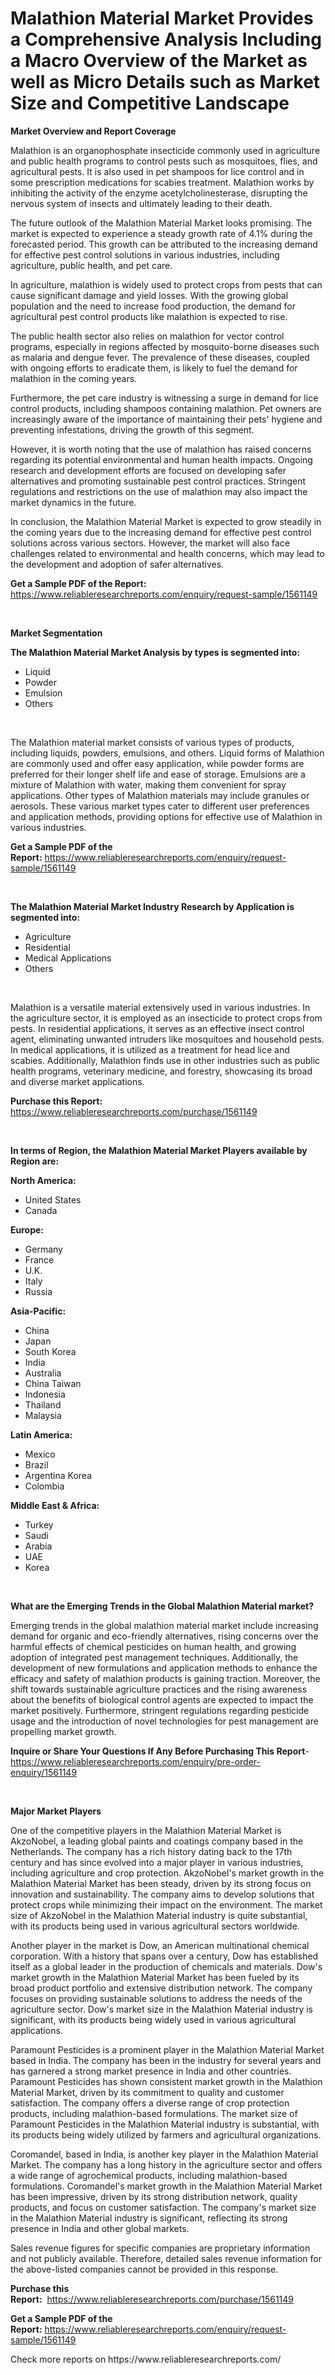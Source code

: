 <p><h1>Malathion Material Market Provides a Comprehensive Analysis Including a Macro Overview of the Market as well as Micro Details such as Market Size and Competitive Landscape</h1></p><p><strong>Market Overview and Report Coverage</strong></p>
<p><p>Malathion is an organophosphate insecticide commonly used in agriculture and public health programs to control pests such as mosquitoes, flies, and agricultural pests. It is also used in pet shampoos for lice control and in some prescription medications for scabies treatment. Malathion works by inhibiting the activity of the enzyme acetylcholinesterase, disrupting the nervous system of insects and ultimately leading to their death.</p><p>The future outlook of the Malathion Material Market looks promising. The market is expected to experience a steady growth rate of 4.1% during the forecasted period. This growth can be attributed to the increasing demand for effective pest control solutions in various industries, including agriculture, public health, and pet care.</p><p>In agriculture, malathion is widely used to protect crops from pests that can cause significant damage and yield losses. With the growing global population and the need to increase food production, the demand for agricultural pest control products like malathion is expected to rise.</p><p>The public health sector also relies on malathion for vector control programs, especially in regions affected by mosquito-borne diseases such as malaria and dengue fever. The prevalence of these diseases, coupled with ongoing efforts to eradicate them, is likely to fuel the demand for malathion in the coming years.</p><p>Furthermore, the pet care industry is witnessing a surge in demand for lice control products, including shampoos containing malathion. Pet owners are increasingly aware of the importance of maintaining their pets' hygiene and preventing infestations, driving the growth of this segment.</p><p>However, it is worth noting that the use of malathion has raised concerns regarding its potential environmental and human health impacts. Ongoing research and development efforts are focused on developing safer alternatives and promoting sustainable pest control practices. Stringent regulations and restrictions on the use of malathion may also impact the market dynamics in the future.</p><p>In conclusion, the Malathion Material Market is expected to grow steadily in the coming years due to the increasing demand for effective pest control solutions across various sectors. However, the market will also face challenges related to environmental and health concerns, which may lead to the development and adoption of safer alternatives.</p></p>
<p><strong>Get a Sample PDF of the Report:</strong> <a href="https://www.reliableresearchreports.com/enquiry/request-sample/1561149">https://www.reliableresearchreports.com/enquiry/request-sample/1561149</a></p>
<p>&nbsp;</p>
<p><strong>Market Segmentation</strong></p>
<p><strong>The Malathion Material Market Analysis by types is segmented into:</strong></p>
<p><ul><li>Liquid</li><li>Powder</li><li>Emulsion</li><li>Others</li></ul></p>
<p>&nbsp;</p>
<p><p>The Malathion material market consists of various types of products, including liquids, powders, emulsions, and others. Liquid forms of Malathion are commonly used and offer easy application, while powder forms are preferred for their longer shelf life and ease of storage. Emulsions are a mixture of Malathion with water, making them convenient for spray applications. Other types of Malathion materials may include granules or aerosols. These various market types cater to different user preferences and application methods, providing options for effective use of Malathion in various industries.</p></p>
<p><strong>Get a Sample PDF of the Report:</strong>&nbsp;<a href="https://www.reliableresearchreports.com/enquiry/request-sample/1561149">https://www.reliableresearchreports.com/enquiry/request-sample/1561149</a></p>
<p>&nbsp;</p>
<p><strong>The Malathion Material Market Industry Research by Application is segmented into:</strong></p>
<p><ul><li>Agriculture</li><li>Residential</li><li>Medical Applications</li><li>Others</li></ul></p>
<p>&nbsp;</p>
<p><p>Malathion is a versatile material extensively used in various industries. In the agriculture sector, it is employed as an insecticide to protect crops from pests. In residential applications, it serves as an effective insect control agent, eliminating unwanted intruders like mosquitoes and household pests. In medical applications, it is utilized as a treatment for head lice and scabies. Additionally, Malathion finds use in other industries such as public health programs, veterinary medicine, and forestry, showcasing its broad and diverse market applications.</p></p>
<p><strong>Purchase this Report:</strong>&nbsp; <a href="https://www.reliableresearchreports.com/purchase/1561149">https://www.reliableresearchreports.com/purchase/1561149</a></p>
<p>&nbsp;</p>
<p><strong>In terms of Region, the Malathion Material Market Players available by Region are:</strong></p>
<p>
    <p> <strong> North America: </strong>
        <ul>
            <li>United States</li>
            <li>Canada</li>
        </ul>
        </p> 
    <p> <strong> Europe: </strong>
        <ul>
            <li>Germany</li>
            <li>France</li>
            <li>U.K.</li>
            <li>Italy</li>
            <li>Russia</li>
        </ul>
        </p> 
    <p> <strong> Asia-Pacific: </strong>
        <ul>
            <li>China</li>
            <li>Japan</li>
            <li>South Korea</li>
            <li>India</li>
            <li>Australia</li>
            <li>China Taiwan</li>
            <li>Indonesia</li>
            <li>Thailand</li>
            <li>Malaysia</li>
        </ul>
        </p> 
    <p> <strong> Latin America: </strong>
        <ul>
            <li>Mexico</li>
            <li>Brazil</li>
            <li>Argentina Korea</li>
            <li>Colombia</li>
        </ul>
        </p> 
    <p> <strong> Middle East & Africa: </strong>
        <ul>
            <li>Turkey</li>
            <li>Saudi</li>
            <li>Arabia</li>
            <li>UAE</li>
            <li>Korea</li>
        </ul>
    </p>
    </p>
<p>&nbsp;</p>
<p><strong>What are the Emerging Trends in the Global Malathion Material market?</strong></p>
<p><p>Emerging trends in the global malathion material market include increasing demand for organic and eco-friendly alternatives, rising concerns over the harmful effects of chemical pesticides on human health, and growing adoption of integrated pest management techniques. Additionally, the development of new formulations and application methods to enhance the efficacy and safety of malathion products is gaining traction. Moreover, the shift towards sustainable agriculture practices and the rising awareness about the benefits of biological control agents are expected to impact the market positively. Furthermore, stringent regulations regarding pesticide usage and the introduction of novel technologies for pest management are propelling market growth.</p></p>
<p><strong>Inquire or Share Your Questions If Any Before Purchasing This Report</strong>- <a href="https://www.reliableresearchreports.com/enquiry/pre-order-enquiry/1561149">https://www.reliableresearchreports.com/enquiry/pre-order-enquiry/1561149</a></p>
<p>&nbsp;</p>
<p><strong>Major Market Players</strong></p>
<p><p>One of the competitive players in the Malathion Material Market is AkzoNobel, a leading global paints and coatings company based in the Netherlands. The company has a rich history dating back to the 17th century and has since evolved into a major player in various industries, including agriculture and crop protection. AkzoNobel's market growth in the Malathion Material Market has been steady, driven by its strong focus on innovation and sustainability. The company aims to develop solutions that protect crops while minimizing their impact on the environment. The market size of AkzoNobel in the Malathion Material industry is quite substantial, with its products being used in various agricultural sectors worldwide.</p><p>Another player in the market is Dow, an American multinational chemical corporation. With a history that spans over a century, Dow has established itself as a global leader in the production of chemicals and materials. Dow's market growth in the Malathion Material Market has been fueled by its broad product portfolio and extensive distribution network. The company focuses on providing sustainable solutions to address the needs of the agriculture sector. Dow's market size in the Malathion Material industry is significant, with its products being widely used in various agricultural applications.</p><p>Paramount Pesticides is a prominent player in the Malathion Material Market based in India. The company has been in the industry for several years and has garnered a strong market presence in India and other countries. Paramount Pesticides has shown consistent market growth in the Malathion Material Market, driven by its commitment to quality and customer satisfaction. The company offers a diverse range of crop protection products, including malathion-based formulations. The market size of Paramount Pesticides in the Malathion Material industry is substantial, with its products being widely utilized by farmers and agricultural organizations.</p><p>Coromandel, based in India, is another key player in the Malathion Material Market. The company has a long history in the agriculture sector and offers a wide range of agrochemical products, including malathion-based formulations. Coromandel's market growth in the Malathion Material Market has been impressive, driven by its strong distribution network, quality products, and focus on customer satisfaction. The company's market size in the Malathion Material industry is significant, reflecting its strong presence in India and other global markets.</p><p>Sales revenue figures for specific companies are proprietary information and not publicly available. Therefore, detailed sales revenue information for the above-listed companies cannot be provided in this response.</p></p>
<p><strong>Purchase this Report:</strong>&nbsp;&nbsp;<a href="https://www.reliableresearchreports.com/purchase/1561149">https://www.reliableresearchreports.com/purchase/1561149</a></p>
<p></p>
<p><strong>Get a Sample PDF of the Report:</strong>&nbsp;<a href="https://www.reliableresearchreports.com/enquiry/request-sample/1561149">https://www.reliableresearchreports.com/enquiry/request-sample/1561149</a></p>
<p>Check more reports on https://www.reliableresearchreports.com/</p>